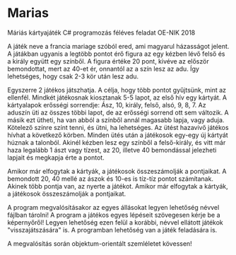 # Marias
Máriás kártyajáték C# programozás féléves feladat OE-NIK 2018


A játék neve a francia mariage szóból ered, ami magyarul házasságot jelent. A játákban ugyanis a legtöbb pontot érő figura az egy kézben lévő felső és a király együtt egy színből.
A figura értéke 20 pont, kivéve az először bemondottat, mert az 40-et ér, onnantól az a szín lesz az adu. Így lehetséges, hogy csak 2-3 kör után lesz adu. 

Egyszerre 2 játékos játszhatja. A célja, hogy több pontot gyűjtsünk, mint az ellenfél. Mindkét játékosnak kiosztanak 5-5 lapot, az első hív egy kártyát. A kártyalapok erősségi sorrendje: Ász, 10, király, felső, alsó, 9, 8, 7. Az aduszín üti az összes többi lapot, de
az erősségi sorrend ott sem változik. A másik ezt ütheti, ha van abból a színből annál magasabb lapja, vagy aduja. Kötelező színre színt tenni, és ütni, ha lehetséges. Az ütést hazavivő játékos hívhat a következő körben. Minden ütés után a játékosok egy-egy új kártyát húznak a talonból. Akinél kézben lesz egy színből a felső-király, és vitt már haza legalább 1 ászt vagy tízest, az 20, illetve 40 bemondással jelezheti lapjait és megkapja érte a pontot.

Amikor már elfogytak a kártyák, a játékosok összeszámolják a pontjaikat. A bemondott 20, 40 mellé az ászok és 10-es is tíz-tíz pontot számítanak. Akinek több pontja van, az nyerte a játékot. Amikor már elfogytak a kártyák, a játékosok összeszámolják a pontjaikat.

A program megvalósításakor az egyes állásokat legyen lehetőség névvel fájlban tárolni! A program a játékos egyes lépéseit szövegesen kérje be a képernyőről! Legyen lehetőség ezen felül a korábbi, névvel ellátott játékok "visszajátszására" is. A programban lehetőség van a játék feladására is.

A megvalósítás során objektum-orientált szemléletet kövessen!

